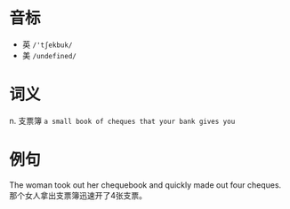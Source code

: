 # 音标

- 英 `/'tʃekbuk/`
- 美 `/undefined/`

# 词义

n. 支票簿
`a small book of cheques that your bank gives you`

# 例句

The woman took out her chequebook and quickly made out four cheques.
那个女人拿出支票簿迅速开了4张支票。



